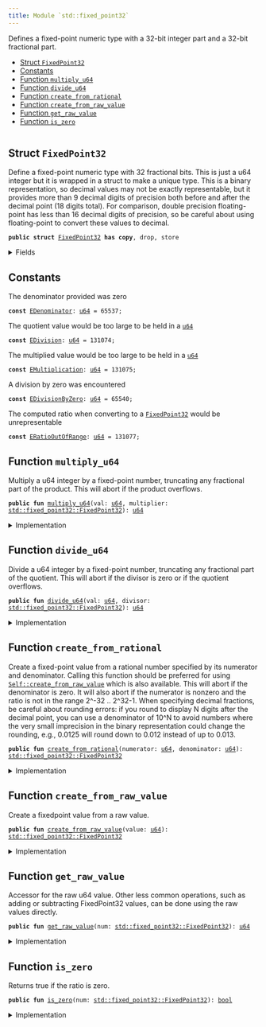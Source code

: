 ```yaml
---
title: Module `std::fixed_point32`
---
```


Defines a fixed-point numeric type with a 32-bit integer part and
a 32-bit fractional part.


-  [Struct `FixedPoint32`](#std_fixed_point32_FixedPoint32)
-  [Constants](#@Constants_0)
-  [Function `multiply_u64`](#std_fixed_point32_multiply_u64)
-  [Function `divide_u64`](#std_fixed_point32_divide_u64)
-  [Function `create_from_rational`](#std_fixed_point32_create_from_rational)
-  [Function `create_from_raw_value`](#std_fixed_point32_create_from_raw_value)
-  [Function `get_raw_value`](#std_fixed_point32_get_raw_value)
-  [Function `is_zero`](#std_fixed_point32_is_zero)


<pre><code></code></pre>



<a name="std_fixed_point32_FixedPoint32"></a>

## Struct `FixedPoint32`

Define a fixed-point numeric type with 32 fractional bits.
This is just a u64 integer but it is wrapped in a struct to
make a unique type. This is a binary representation, so decimal
values may not be exactly representable, but it provides more
than 9 decimal digits of precision both before and after the
decimal point (18 digits total). For comparison, double precision
floating-point has less than 16 decimal digits of precision, so
be careful about using floating-point to convert these values to
decimal.


<pre><code><b>public</b> <b>struct</b> <a href="../std/fixed_point32.md#std_fixed_point32_FixedPoint32">FixedPoint32</a> <b>has</b> <b>copy</b>, drop, store
</code></pre>



<details>
<summary>Fields</summary>


<dl>
<dt>
<code>value: <a href="../std/u64.md#std_u64">u64</a></code>
</dt>
<dd>
</dd>
</dl>


</details>

<a name="@Constants_0"></a>

## Constants


<a name="std_fixed_point32_EDenominator"></a>

The denominator provided was zero


<pre><code><b>const</b> <a href="../std/fixed_point32.md#std_fixed_point32_EDenominator">EDenominator</a>: <a href="../std/u64.md#std_u64">u64</a> = 65537;
</code></pre>



<a name="std_fixed_point32_EDivision"></a>

The quotient value would be too large to be held in a <code><a href="../std/u64.md#std_u64">u64</a></code>


<pre><code><b>const</b> <a href="../std/fixed_point32.md#std_fixed_point32_EDivision">EDivision</a>: <a href="../std/u64.md#std_u64">u64</a> = 131074;
</code></pre>



<a name="std_fixed_point32_EMultiplication"></a>

The multiplied value would be too large to be held in a <code><a href="../std/u64.md#std_u64">u64</a></code>


<pre><code><b>const</b> <a href="../std/fixed_point32.md#std_fixed_point32_EMultiplication">EMultiplication</a>: <a href="../std/u64.md#std_u64">u64</a> = 131075;
</code></pre>



<a name="std_fixed_point32_EDivisionByZero"></a>

A division by zero was encountered


<pre><code><b>const</b> <a href="../std/fixed_point32.md#std_fixed_point32_EDivisionByZero">EDivisionByZero</a>: <a href="../std/u64.md#std_u64">u64</a> = 65540;
</code></pre>



<a name="std_fixed_point32_ERatioOutOfRange"></a>

The computed ratio when converting to a <code><a href="../std/fixed_point32.md#std_fixed_point32_FixedPoint32">FixedPoint32</a></code> would be unrepresentable


<pre><code><b>const</b> <a href="../std/fixed_point32.md#std_fixed_point32_ERatioOutOfRange">ERatioOutOfRange</a>: <a href="../std/u64.md#std_u64">u64</a> = 131077;
</code></pre>



<a name="std_fixed_point32_multiply_u64"></a>

## Function `multiply_u64`

Multiply a u64 integer by a fixed-point number, truncating any
fractional part of the product. This will abort if the product
overflows.


<pre><code><b>public</b> <b>fun</b> <a href="../std/fixed_point32.md#std_fixed_point32_multiply_u64">multiply_u64</a>(val: <a href="../std/u64.md#std_u64">u64</a>, multiplier: <a href="../std/fixed_point32.md#std_fixed_point32_FixedPoint32">std::fixed_point32::FixedPoint32</a>): <a href="../std/u64.md#std_u64">u64</a>
</code></pre>



<details>
<summary>Implementation</summary>


<pre><code><b>public</b> <b>fun</b> <a href="../std/fixed_point32.md#std_fixed_point32_multiply_u64">multiply_u64</a>(val: <a href="../std/u64.md#std_u64">u64</a>, multiplier: <a href="../std/fixed_point32.md#std_fixed_point32_FixedPoint32">FixedPoint32</a>): <a href="../std/u64.md#std_u64">u64</a> {
    // The product of two 64 bit values <b>has</b> 128 bits, so perform the
    // multiplication with <a href="../std/u128.md#std_u128">u128</a> types and keep the full 128 bit product
    // to avoid losing accuracy.
    <b>let</b> unscaled_product = val <b>as</b> <a href="../std/u128.md#std_u128">u128</a> * (multiplier.value <b>as</b> <a href="../std/u128.md#std_u128">u128</a>);
    // The unscaled product <b>has</b> 32 fractional bits (from the multiplier)
    // so rescale it by shifting away the low bits.
    <b>let</b> product = unscaled_product &gt;&gt; 32;
    // Check whether the value is too large.
    <b>assert</b>!(product &lt;= (<a href="../std/u64.md#std_u64_max_value">std::u64::max_value</a>!() <b>as</b> <a href="../std/u128.md#std_u128">u128</a>), <a href="../std/fixed_point32.md#std_fixed_point32_EMultiplication">EMultiplication</a>);
    product <b>as</b> <a href="../std/u64.md#std_u64">u64</a>
}
</code></pre>



</details>

<a name="std_fixed_point32_divide_u64"></a>

## Function `divide_u64`

Divide a u64 integer by a fixed-point number, truncating any
fractional part of the quotient. This will abort if the divisor
is zero or if the quotient overflows.


<pre><code><b>public</b> <b>fun</b> <a href="../std/fixed_point32.md#std_fixed_point32_divide_u64">divide_u64</a>(val: <a href="../std/u64.md#std_u64">u64</a>, divisor: <a href="../std/fixed_point32.md#std_fixed_point32_FixedPoint32">std::fixed_point32::FixedPoint32</a>): <a href="../std/u64.md#std_u64">u64</a>
</code></pre>



<details>
<summary>Implementation</summary>


<pre><code><b>public</b> <b>fun</b> <a href="../std/fixed_point32.md#std_fixed_point32_divide_u64">divide_u64</a>(val: <a href="../std/u64.md#std_u64">u64</a>, divisor: <a href="../std/fixed_point32.md#std_fixed_point32_FixedPoint32">FixedPoint32</a>): <a href="../std/u64.md#std_u64">u64</a> {
    // Check <b>for</b> division by zero.
    <b>assert</b>!(divisor.value != 0, <a href="../std/fixed_point32.md#std_fixed_point32_EDivisionByZero">EDivisionByZero</a>);
    // First convert to 128 bits and then shift left to
    // add 32 fractional zero bits to the dividend.
    <b>let</b> scaled_value = val <b>as</b> <a href="../std/u128.md#std_u128">u128</a> &lt;&lt; 32;
    <b>let</b> quotient = scaled_value / (divisor.value <b>as</b> <a href="../std/u128.md#std_u128">u128</a>);
    // Check whether the value is too large.
    <b>assert</b>!(quotient &lt;= (<a href="../std/u64.md#std_u64_max_value">std::u64::max_value</a>!() <b>as</b> <a href="../std/u128.md#std_u128">u128</a>), <a href="../std/fixed_point32.md#std_fixed_point32_EDivision">EDivision</a>);
    // the value may be too large, which will cause the cast to fail
    // with an arithmetic error.
    quotient <b>as</b> <a href="../std/u64.md#std_u64">u64</a>
}
</code></pre>



</details>

<a name="std_fixed_point32_create_from_rational"></a>

## Function `create_from_rational`

Create a fixed-point value from a rational number specified by its
numerator and denominator. Calling this function should be preferred
for using <code><a href="../std/fixed_point32.md#std_fixed_point32_create_from_raw_value">Self::create_from_raw_value</a></code> which is also available.
This will abort if the denominator is zero. It will also
abort if the numerator is nonzero and the ratio is not in the range
2^-32 .. 2^32-1. When specifying decimal fractions, be careful about
rounding errors: if you round to display N digits after the decimal
point, you can use a denominator of 10^N to avoid numbers where the
very small imprecision in the binary representation could change the
rounding, e.g., 0.0125 will round down to 0.012 instead of up to 0.013.


<pre><code><b>public</b> <b>fun</b> <a href="../std/fixed_point32.md#std_fixed_point32_create_from_rational">create_from_rational</a>(numerator: <a href="../std/u64.md#std_u64">u64</a>, denominator: <a href="../std/u64.md#std_u64">u64</a>): <a href="../std/fixed_point32.md#std_fixed_point32_FixedPoint32">std::fixed_point32::FixedPoint32</a>
</code></pre>



<details>
<summary>Implementation</summary>


<pre><code><b>public</b> <b>fun</b> <a href="../std/fixed_point32.md#std_fixed_point32_create_from_rational">create_from_rational</a>(numerator: <a href="../std/u64.md#std_u64">u64</a>, denominator: <a href="../std/u64.md#std_u64">u64</a>): <a href="../std/fixed_point32.md#std_fixed_point32_FixedPoint32">FixedPoint32</a> {
    // If the denominator is zero, this will <b>abort</b>.
    // Scale the numerator to have 64 fractional bits and the denominator
    // to have 32 fractional bits, so that the quotient will have 32
    // fractional bits.
    <b>let</b> scaled_numerator = numerator <b>as</b> <a href="../std/u128.md#std_u128">u128</a> &lt;&lt; 64;
    <b>let</b> scaled_denominator = denominator <b>as</b> <a href="../std/u128.md#std_u128">u128</a> &lt;&lt; 32;
    <b>assert</b>!(scaled_denominator != 0, <a href="../std/fixed_point32.md#std_fixed_point32_EDenominator">EDenominator</a>);
    <b>let</b> quotient = scaled_numerator / scaled_denominator;
    <b>assert</b>!(quotient != 0 || numerator == 0, <a href="../std/fixed_point32.md#std_fixed_point32_ERatioOutOfRange">ERatioOutOfRange</a>);
    // Return the quotient <b>as</b> a fixed-point number. We first need to check whether the cast
    // can succeed.
    <b>assert</b>!(quotient &lt;= (<a href="../std/u64.md#std_u64_max_value">std::u64::max_value</a>!() <b>as</b> <a href="../std/u128.md#std_u128">u128</a>), <a href="../std/fixed_point32.md#std_fixed_point32_ERatioOutOfRange">ERatioOutOfRange</a>);
    <a href="../std/fixed_point32.md#std_fixed_point32_FixedPoint32">FixedPoint32</a> { value: quotient <b>as</b> <a href="../std/u64.md#std_u64">u64</a> }
}
</code></pre>



</details>

<a name="std_fixed_point32_create_from_raw_value"></a>

## Function `create_from_raw_value`

Create a fixedpoint value from a raw value.


<pre><code><b>public</b> <b>fun</b> <a href="../std/fixed_point32.md#std_fixed_point32_create_from_raw_value">create_from_raw_value</a>(value: <a href="../std/u64.md#std_u64">u64</a>): <a href="../std/fixed_point32.md#std_fixed_point32_FixedPoint32">std::fixed_point32::FixedPoint32</a>
</code></pre>



<details>
<summary>Implementation</summary>


<pre><code><b>public</b> <b>fun</b> <a href="../std/fixed_point32.md#std_fixed_point32_create_from_raw_value">create_from_raw_value</a>(value: <a href="../std/u64.md#std_u64">u64</a>): <a href="../std/fixed_point32.md#std_fixed_point32_FixedPoint32">FixedPoint32</a> {
    <a href="../std/fixed_point32.md#std_fixed_point32_FixedPoint32">FixedPoint32</a> { value }
}
</code></pre>



</details>

<a name="std_fixed_point32_get_raw_value"></a>

## Function `get_raw_value`

Accessor for the raw u64 value. Other less common operations, such as
adding or subtracting FixedPoint32 values, can be done using the raw
values directly.


<pre><code><b>public</b> <b>fun</b> <a href="../std/fixed_point32.md#std_fixed_point32_get_raw_value">get_raw_value</a>(num: <a href="../std/fixed_point32.md#std_fixed_point32_FixedPoint32">std::fixed_point32::FixedPoint32</a>): <a href="../std/u64.md#std_u64">u64</a>
</code></pre>



<details>
<summary>Implementation</summary>


<pre><code><b>public</b> <b>fun</b> <a href="../std/fixed_point32.md#std_fixed_point32_get_raw_value">get_raw_value</a>(num: <a href="../std/fixed_point32.md#std_fixed_point32_FixedPoint32">FixedPoint32</a>): <a href="../std/u64.md#std_u64">u64</a> {
    num.value
}
</code></pre>



</details>

<a name="std_fixed_point32_is_zero"></a>

## Function `is_zero`

Returns true if the ratio is zero.


<pre><code><b>public</b> <b>fun</b> <a href="../std/fixed_point32.md#std_fixed_point32_is_zero">is_zero</a>(num: <a href="../std/fixed_point32.md#std_fixed_point32_FixedPoint32">std::fixed_point32::FixedPoint32</a>): <a href="../std/bool.md#std_bool">bool</a>
</code></pre>



<details>
<summary>Implementation</summary>


<pre><code><b>public</b> <b>fun</b> <a href="../std/fixed_point32.md#std_fixed_point32_is_zero">is_zero</a>(num: <a href="../std/fixed_point32.md#std_fixed_point32_FixedPoint32">FixedPoint32</a>): <a href="../std/bool.md#std_bool">bool</a> {
    num.value == 0
}
</code></pre>



</details>
